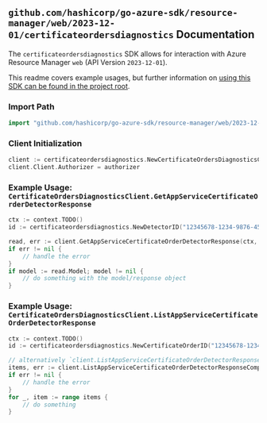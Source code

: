 
## `github.com/hashicorp/go-azure-sdk/resource-manager/web/2023-12-01/certificateordersdiagnostics` Documentation

The `certificateordersdiagnostics` SDK allows for interaction with Azure Resource Manager `web` (API Version `2023-12-01`).

This readme covers example usages, but further information on [using this SDK can be found in the project root](https://github.com/hashicorp/go-azure-sdk/tree/main/docs).

### Import Path

```go
import "github.com/hashicorp/go-azure-sdk/resource-manager/web/2023-12-01/certificateordersdiagnostics"
```


### Client Initialization

```go
client := certificateordersdiagnostics.NewCertificateOrdersDiagnosticsClientWithBaseURI("https://management.azure.com")
client.Client.Authorizer = authorizer
```


### Example Usage: `CertificateOrdersDiagnosticsClient.GetAppServiceCertificateOrderDetectorResponse`

```go
ctx := context.TODO()
id := certificateordersdiagnostics.NewDetectorID("12345678-1234-9876-4563-123456789012", "example-resource-group", "certificateOrderName", "detectorName")

read, err := client.GetAppServiceCertificateOrderDetectorResponse(ctx, id, certificateordersdiagnostics.DefaultGetAppServiceCertificateOrderDetectorResponseOperationOptions())
if err != nil {
	// handle the error
}
if model := read.Model; model != nil {
	// do something with the model/response object
}
```


### Example Usage: `CertificateOrdersDiagnosticsClient.ListAppServiceCertificateOrderDetectorResponse`

```go
ctx := context.TODO()
id := certificateordersdiagnostics.NewCertificateOrderID("12345678-1234-9876-4563-123456789012", "example-resource-group", "certificateOrderName")

// alternatively `client.ListAppServiceCertificateOrderDetectorResponse(ctx, id)` can be used to do batched pagination
items, err := client.ListAppServiceCertificateOrderDetectorResponseComplete(ctx, id)
if err != nil {
	// handle the error
}
for _, item := range items {
	// do something
}
```
